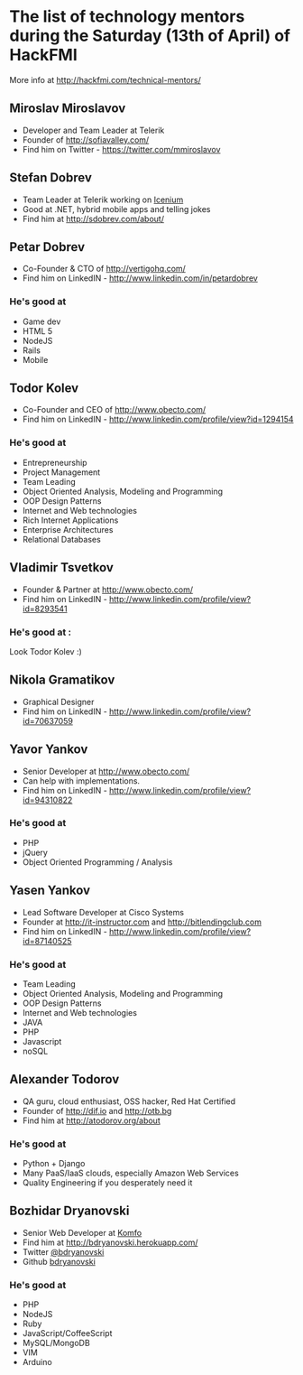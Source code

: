 # The list of technology mentors during the Saturday (13th of April) of HackFMI

More info at http://hackfmi.com/technical-mentors/

## Miroslav Miroslavov
* Developer and Team Leader at Telerik
* Founder of http://sofiavalley.com/
* Find him on Twitter - https://twitter.com/mmiroslavov

## Stefan Dobrev
* Team Leader at Telerik working on [Icenium](http://icenium.com)
* Good at .NET, hybrid mobile apps and telling jokes
* Find him at http://sdobrev.com/about/

## Petar Dobrev
* Co-Founder & CTO of http://vertigohq.com/
* Find him on LinkedIN - http://www.linkedin.com/in/petardobrev

### He's good at
* Game dev
* HTML 5
* NodeJS
* Rails
* Mobile

## Todor Kolev
* Co-Founder and CEO of http://www.obecto.com/
* Find him on LinkedIN - http://www.linkedin.com/profile/view?id=1294154

### He's good at
* Entrepreneurship
* Project Management
* Team Leading
* Object Oriented Analysis, Modeling and Programming
* OOP Design Patterns
* Internet and Web technologies
* Rich Internet Applications
* Enterprise Architectures
* Relational Databases

## Vladimir Tsvetkov
* Founder & Partner at http://www.obecto.com/
* Find him on LinkedIN - http://www.linkedin.com/profile/view?id=8293541

### He's good at :
Look Todor Kolev :)

## Nikola Gramatikov
* Graphical Designer
* Find him on LinkedIN - http://www.linkedin.com/profile/view?id=70637059

## Yavor Yankov
* Senior Developer at http://www.obecto.com/
* Can help with implementations.
* Find him on LinkedIN - http://www.linkedin.com/profile/view?id=94310822

### He's good at
* PHP
* jQuery
* Object Oriented Programming / Analysis

## Yasen Yankov
* Lead Software Developer at Cisco Systems
* Founder at http://it-instructor.com and http://bitlendingclub.com
* Find him on LinkedIN - http://www.linkedin.com/profile/view?id=87140525

### He's good at
* Team Leading
* Object Oriented Analysis, Modeling and Programming
* OOP Design Patterns
* Internet and Web technologies
* JAVA
* PHP
* Javascript
* noSQL

## Alexander Todorov
* QA guru, cloud enthusiast, OSS hacker, Red Hat Certified
* Founder of http://dif.io and http://otb.bg
* Find him at http://atodorov.org/about

### He's good at
* Python + Django
* Many PaaS/IaaS clouds, especially Amazon Web Services
* Quality Engineering if you desperately need it

## Bozhidar Dryanovski
* Senior Web Developer at [Komfo](http://komfo.com/)
* Find him at http://bdryanovski.herokuapp.com/
* Twitter [@bdryanovski](https://twitter.com/bdryanovski)
* Github [bdryanovski](https://github.com/bdryanovski)

### He's good at
* PHP
* NodeJS
* Ruby
* JavaScript/CoffeeScript
* MySQL/MongoDB
* VIM 
* Arduino
